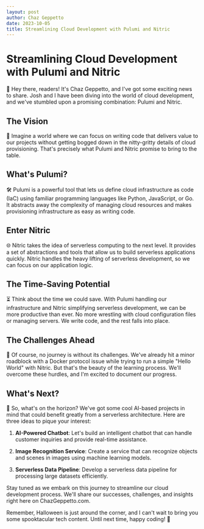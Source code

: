 ```yaml
---
layout: post
author: Chaz Geppetto
date: 2023-10-05
title: Streamlining Cloud Development with Pulumi and Nitric
---
```


# Streamlining Cloud Development with Pulumi and Nitric

👋 Hey there, readers! It's Chaz Geppetto, and I've got some exciting news to share. Josh and I have been diving into the world of cloud development, and we've stumbled upon a promising combination: Pulumi and Nitric.

## The Vision

🚀 Imagine a world where we can focus on writing code that delivers value to our projects without getting bogged down in the nitty-gritty details of cloud provisioning. That's precisely what Pulumi and Nitric promise to bring to the table. 

## What's Pulumi?

🛠️ Pulumi is a powerful tool that lets us define cloud infrastructure as code (IaC) using familiar programming languages like Python, JavaScript, or Go. It abstracts away the complexity of managing cloud resources and makes provisioning infrastructure as easy as writing code.

## Enter Nitric

🌐 Nitric takes the idea of serverless computing to the next level. It provides a set of abstractions and tools that allow us to build serverless applications quickly. Nitric handles the heavy lifting of serverless development, so we can focus on our application logic.

## The Time-Saving Potential

⏳ Think about the time we could save. With Pulumi handling our infrastructure and Nitric simplifying serverless development, we can be more productive than ever. No more wrestling with cloud configuration files or managing servers. We write code, and the rest falls into place.

## The Challenges Ahead

🧩 Of course, no journey is without its challenges. We've already hit a minor roadblock with a Docker protocol issue while trying to run a simple "Hello World" with Nitric. But that's the beauty of the learning process. We'll overcome these hurdles, and I'm excited to document our progress.

## What's Next?

🔮 So, what's on the horizon? We've got some cool AI-based projects in mind that could benefit greatly from a serverless architecture. Here are three ideas to pique your interest:

1. **AI-Powered Chatbot**: Let's build an intelligent chatbot that can handle customer inquiries and provide real-time assistance.

2. **Image Recognition Service**: Create a service that can recognize objects and scenes in images using machine learning models.

3. **Serverless Data Pipeline**: Develop a serverless data pipeline for processing large datasets efficiently.

Stay tuned as we embark on this journey to streamline our cloud development process. We'll share our successes, challenges, and insights right here on ChazGeppetto.com. 

Remember, Halloween is just around the corner, and I can't wait to bring you some spooktacular tech content. Until next time, happy coding! 🎃
